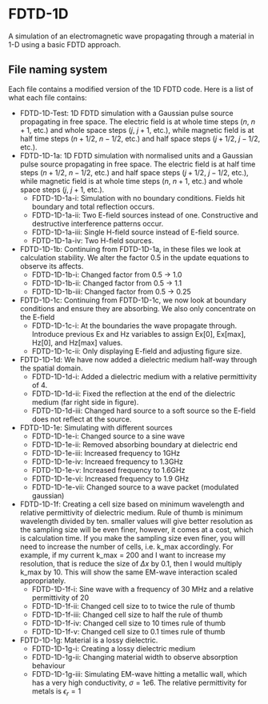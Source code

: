 # FDTD-1D
A simulation of an electromagnetic wave propagating through a material in 1-D using a basic FDTD approach.

## File naming system
Each file contains a modified version of the 1D FDTD code. Here is a list of what each file contains:
- FDTD-1D-Test: 1D FDTD simulation with a Gaussian pulse source propagating in free space. The electric field is at whole time steps ($n$, $n + 1$, etc.) and whole space steps ($j$, $j + 1$, etc.), while magnetic field is at half time steps ($n + 1/2$, $n - 1/2$, etc.) and half space steps ($j + 1/2$, $j - 1/2$, etc.).
- FDTD-1D-1a: 1D FDTD simulation with normalised units and a Gaussian pulse source propagating in free space. The electric field is at half time steps ($n + 1/2$, $n - 1/2$, etc.) and half space steps ($j + 1/2$, $j - 1/2$, etc.), while magnetic field is at whole time steps ($n$, $n + 1$, etc.) and whole space steps ($j$, $j + 1$, etc.).
    - FDTD-1D-1a-i: Simulation with no boundary conditions. Fields hit boundary and total reflection occurs.
    - FDTD-1D-1a-ii: Two E-field sources instead of one. Constructive and destructive interference patterns occur.
    - FDTD-1D-1a-iii: Single H-field source instead of E-field source.
    - FDTD-1D-1a-iv: Two H-field sources.
- FDTD-1D-1b: Continuing from FDTD-1D-1a, in these files we look at calculation stability. We alter the factor 0.5 in the update equations to observe its affects.
    - FDTD-1D-1b-i: Changed factor from 0.5 -> 1.0
    - FDTD-1D-1b-ii: Changed factor from 0.5 -> 1.1
    - FDTD-1D-1b-iii: Changed factor from 0.5 -> 0.25
- FDTD-1D-1c: Continuing from FDTD-1D-1c, we now look at boundary conditions and ensure they are absorbing. We also only concentrate on the E-field
    - FDTD-1D-1c-i: At the boundaries the wave propagate through. Introduce previous Ex and Hz variables to assign Ex[0], Ex[max], Hz[0], and Hz[max] values.
    - FDTD-1D-1c-ii: Only displaying E-field and adjusting figure size.
- FDTD-1D-1d: We have now added a dielectric medium half-way through the spatial domain.
    - FDTD-1D-1d-i: Added a dielectric medium with a relative permittivity of 4.
    - FDTD-1D-1d-ii: Fixed the reflection at the end of the dielectric medium (far right side in figure).
    - FDTD-1D-1d-iii: Changed hard source to a soft source so the E-field does not reflect at the source.
- FDTD-1D-1e: Simulating with different sources
    - FDTD-1D-1e-i: Changed source to a sine wave
    - FDTD-1D-1e-ii: Removed absorbing boundary at dielectric end
    - FDTD-1D-1e-iii: Increased frequency to 1GHz
    - FDTD-1D-1e-iv: Increaed frequency to 1.3GHz
    - FDTD-1D-1e-v: Increased frequency to 1.6GHz
    - FDTD-1D-1e-vi: Increased frequency to 1.9 GHz 
    - FDTD-1D-1e-vii: Changed source to a wave packet (modulated gaussian)
- FDTD-1D-1f: Creating a cell size based on minimum wavelength and relative permittivity of dielectric medium. Rule of thumb is minimum wavelength divided by ten. smaller values will give better resolution as the sampling size will be even finer, however, it comes at a cost, which is calculation time. If you make the sampling size even finer, you will need to increase the number of cells, i.e. k_max accordingly. For example, if my current k_max = 200 and I want to increase my resolution, that is reduce the size of $\Delta x$ by 0.1, then I would multiply k_max by 10. This will show the same EM-wave interaction scaled appropriately.
    - FDTD-1D-1f-i: Sine wave with a frequency of 30 MHz and a relative permittivity of 20
    - FDTD-1D-1f-ii: Changed cell size to to twice the rule of thumb
    - FDTD-1D-1f-iii: Changed cell size to half the rule of thumb
    - FDTD-1D-1f-iv: Changed cell size to 10 times rule of thumb
    - FDTD-1D-1f-v: Changed cell size to 0.1 times rule of thumb
- FDTD-1D-1g: Material is a lossy dielectric.
    - FDTD-1D-1g-i: Creating a lossy dielectric medium
    - FDTD-1D-1g-ii: Changing material width to observe absorption behaviour
    - FDTD-1D-1g-iii: Simulating EM-wave hitting a metallic wall, which has a very high conductivity, $\sigma = 1e6$. The relative permittivity for metals is $\epsilon_r = 1$